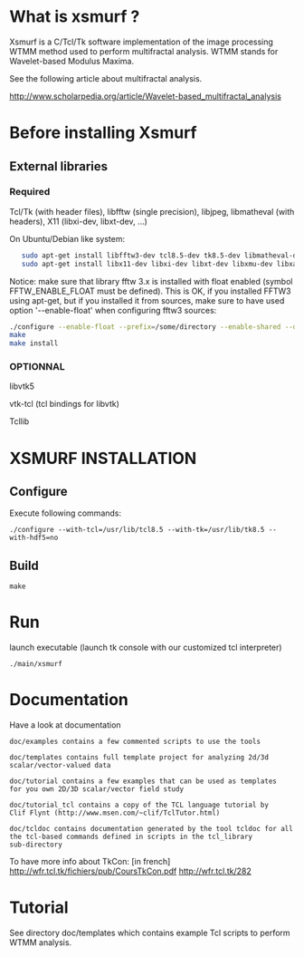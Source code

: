 # What is xsmurf ?

Xsmurf is a C/Tcl/Tk software implementation of the image processing WTMM method used to perform multifractal analysis.
WTMM stands for Wavelet-based Modulus Maxima.

See the following article about multifractal analysis.

http://www.scholarpedia.org/article/Wavelet-based_multifractal_analysis

# Before installing Xsmurf

## External libraries

### Required

Tcl/Tk (with header files), libfftw (single precision), libjpeg, libmatheval (with headers), X11 (libxi-dev, libxt-dev, ...)

   On Ubuntu/Debian like system:
```bash
   sudo apt-get install libfftw3-dev tcl8.5-dev tk8.5-dev libmatheval-dev libjpeg-dev
   sudo apt-get install libx11-dev libxi-dev libxt-dev libxmu-dev libxau-dev
```

   Notice: make sure that library fftw 3.x is installed with float enabled 
(symbol FFTW_ENABLE_FLOAT must be defined). This is OK, if you installed FFTW3 using apt-get, but if you installed it from sources, make sure to have used option '--enable-float' when configuring fftw3 sources:

```bash
./configure --enable-float --prefix=/some/directory --enable-shared --disable-static --enable-type-prefix
make
make install
```

### OPTIONNAL

libvtk5

vtk-tcl (tcl bindings for libvtk)

Tcllib

# XSMURF INSTALLATION

## Configure

Execute following commands:

	./configure --with-tcl=/usr/lib/tcl8.5 --with-tk=/usr/lib/tk8.5 --with-hdf5=no

## Build

	make

# Run

launch executable (launch tk console with our customized tcl interpreter)

	./main/xsmurf

# Documentation

Have a look at documentation

	doc/examples contains a few commented scripts to use the tools

	doc/templates contains full template project for analyzing 2d/3d
	scalar/vector-valued data

	doc/tutorial contains a few examples that can be used as templates
	for you own 2D/3D scalar/vector field study

	doc/tutorial_tcl contains a copy of the TCL language tutorial by
	Clif Flynt (http://www.msen.com/~clif/TclTutor.html) 

	doc/tcldoc contains documentation generated by the tool tcldoc for all
	the tcl-based commands defined in scripts in the tcl_library
	sub-directory

To have more info about TkCon:
[in french]
http://wfr.tcl.tk/fichiers/pub/CoursTkCon.pdf
http://wfr.tcl.tk/282

# Tutorial

See directory doc/templates which contains example Tcl scripts to perform WTMM analysis.


